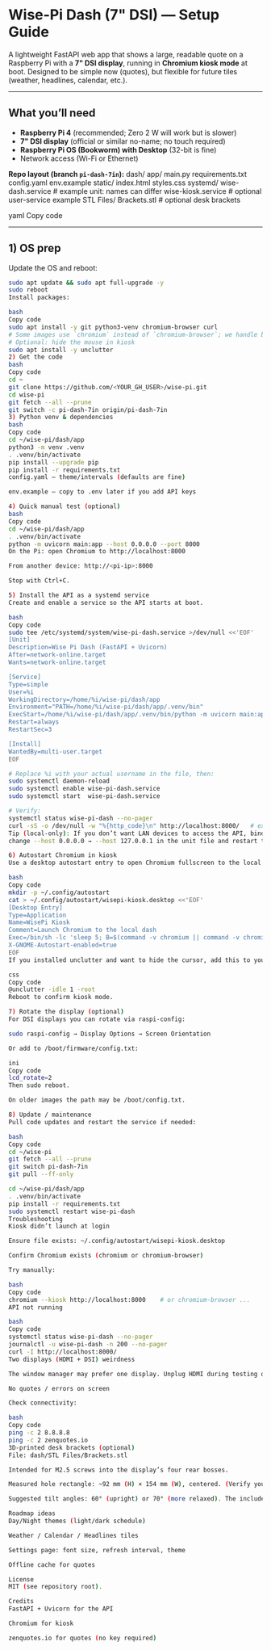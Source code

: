# Wise-Pi Dash (7" DSI) — Setup Guide

A lightweight FastAPI web app that shows a large, readable quote on a Raspberry Pi with a **7" DSI display**, running in **Chromium kiosk mode** at boot. Designed to be simple now (quotes), but flexible for future tiles (weather, headlines, calendar, etc.).

---

## What you’ll need

- **Raspberry Pi 4** (recommended; Zero 2 W will work but is slower)
- **7" DSI display** (official or similar no-name; no touch required)
- **Raspberry Pi OS (Bookworm) with Desktop** (32-bit is fine)
- Network access (Wi-Fi or Ethernet)

**Repo layout (branch `pi-dash-7in`):**
dash/
app/
main.py
requirements.txt
config.yaml
env.example
static/
index.html
styles.css
systemd/
wise-dash.service # example unit: names can differ
wise-kiosk.service # optional user-service example
STL Files/
Brackets.stl # optional desk brackets

yaml
Copy code

---

## 1) OS prep

Update the OS and reboot:
```bash
sudo apt update && sudo apt full-upgrade -y
sudo reboot
Install packages:

bash
Copy code
sudo apt install -y git python3-venv chromium-browser curl
# Some images use `chromium` instead of `chromium-browser`; we handle both later.
# Optional: hide the mouse in kiosk
sudo apt install -y unclutter
2) Get the code
bash
Copy code
cd ~
git clone https://github.com/<YOUR_GH_USER>/wise-pi.git
cd wise-pi
git fetch --all --prune
git switch -c pi-dash-7in origin/pi-dash-7in
3) Python venv & dependencies
bash
Copy code
cd ~/wise-pi/dash/app
python3 -m venv .venv
. .venv/bin/activate
pip install --upgrade pip
pip install -r requirements.txt
config.yaml — theme/intervals (defaults are fine)

env.example — copy to .env later if you add API keys

4) Quick manual test (optional)
bash
Copy code
cd ~/wise-pi/dash/app
. .venv/bin/activate
python -m uvicorn main:app --host 0.0.0.0 --port 8000
On the Pi: open Chromium to http://localhost:8000

From another device: http://<pi-ip>:8000

Stop with Ctrl+C.

5) Install the API as a systemd service
Create and enable a service so the API starts at boot.

bash
Copy code
sudo tee /etc/systemd/system/wise-pi-dash.service >/dev/null <<'EOF'
[Unit]
Description=Wise Pi Dash (FastAPI + Uvicorn)
After=network-online.target
Wants=network-online.target

[Service]
Type=simple
User=%i
WorkingDirectory=/home/%i/wise-pi/dash/app
Environment="PATH=/home/%i/wise-pi/dash/app/.venv/bin"
ExecStart=/home/%i/wise-pi/dash/app/.venv/bin/python -m uvicorn main:app --host 0.0.0.0 --port 8000
Restart=always
RestartSec=3

[Install]
WantedBy=multi-user.target
EOF

# Replace %i with your actual username in the file, then:
sudo systemctl daemon-reload
sudo systemctl enable wise-pi-dash.service
sudo systemctl start  wise-pi-dash.service

# Verify:
systemctl status wise-pi-dash --no-pager
curl -sS -o /dev/null -w "%{http_code}\n" http://localhost:8000/   # expect 200
Tip (local-only): If you don’t want LAN devices to access the API, bind to loopback:
change --host 0.0.0.0 → --host 127.0.0.1 in the unit file and restart the service.

6) Autostart Chromium in kiosk
Use a desktop autostart entry to open Chromium fullscreen to the local app:

bash
Copy code
mkdir -p ~/.config/autostart
cat > ~/.config/autostart/wisepi-kiosk.desktop <<'EOF'
[Desktop Entry]
Type=Application
Name=WisePi Kiosk
Comment=Launch Chromium to the local dash
Exec=/bin/sh -lc 'sleep 5; B=$(command -v chromium || command -v chromium-browser); exec "$B" --noerrdialogs --disable-session-crashed-bubble --disable-infobars --kiosk http://localhost:8000'
X-GNOME-Autostart-enabled=true
EOF
If you installed unclutter and want to hide the cursor, add this to your session autostart (e.g., ~/.config/lxsession/LXDE-pi/autostart):

css
Copy code
@unclutter -idle 1 -root
Reboot to confirm kiosk mode.

7) Rotate the display (optional)
For DSI displays you can rotate via raspi-config:

sudo raspi-config → Display Options → Screen Orientation

Or add to /boot/firmware/config.txt:

ini
Copy code
lcd_rotate=2
Then sudo reboot.

On older images the path may be /boot/config.txt.

8) Update / maintenance
Pull code updates and restart the service if needed:

bash
Copy code
cd ~/wise-pi
git fetch --all --prune
git switch pi-dash-7in
git pull --ff-only

cd ~/wise-pi/dash/app
. .venv/bin/activate
pip install -r requirements.txt
sudo systemctl restart wise-pi-dash
Troubleshooting
Kiosk didn’t launch at login

Ensure file exists: ~/.config/autostart/wisepi-kiosk.desktop

Confirm Chromium exists (chromium or chromium-browser)

Try manually:

bash
Copy code
chromium --kiosk http://localhost:8000    # or chromium-browser ...
API not running

bash
Copy code
systemctl status wise-pi-dash --no-pager
journalctl -u wise-pi-dash -n 200 --no-pager
curl -I http://localhost:8000/
Two displays (HDMI + DSI) weirdness

The window manager may prefer one display. Unplug HDMI during testing or set the primary display in Raspberry Pi Configuration.

No quotes / errors on screen

Check connectivity:

bash
Copy code
ping -c 2 8.8.8.8
ping -c 2 zenquotes.io
3D-printed desk brackets (optional)
File: dash/STL Files/Brackets.stl

Intended for M2.5 screws into the display’s four rear bosses.

Measured hole rectangle: ~92 mm (H) × 154 mm (W), centered. (Verify your panel—these vary.)

Suggested tilt angles: 60° (upright) or 70° (more relaxed). The included STL is a simple stand you can tweak.

Roadmap ideas
Day/Night themes (light/dark schedule)

Weather / Calendar / Headlines tiles

Settings page: font size, refresh interval, theme

Offline cache for quotes

License
MIT (see repository root).

Credits
FastAPI + Uvicorn for the API

Chromium for kiosk

zenquotes.io for quotes (no key required)